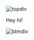 ![topdiv](https://64.media.tumblr.com/34de2ee04785cba4c011f3a0e8974adc/c66445df1a34b26b-eb/s2048x3072/aae501cd31d840750de064a4358edd591f1536d9.pnj)

Hey hi!

![btmdiv](https://64.media.tumblr.com/d7d52aec8f29ce296a4ad03079f58c50/c66445df1a34b26b-38/s400x600/13137ca44a1ca93418efb7d632ce3dba938cecab.pnj)
